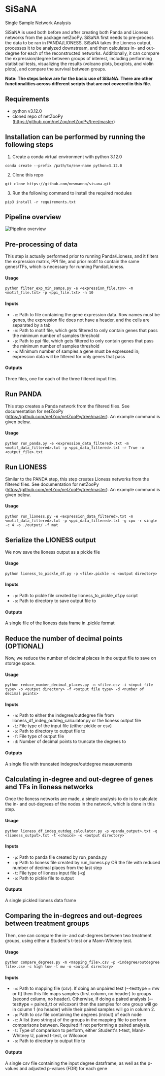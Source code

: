 # SiSaNA
Single Sample Network Analysis

SiSaNA is used both before and after creating both Panda and Lioness networks from the package netZooPy. SiSaNA first needs to pre-process the data to be ran in PANDA/LIONESS. SiSaNA takes the Lioness output, processes it to be analyzed downstream, and then calculates in- and out-degree for each of the reconstructed networks. Additionally, it can compare the expression/degree between groups of interest, including performing statistical tests, visualizing the results (volcano plots, boxplots, and violin plots), and compare the survival between groups.

**Note: The steps below are for the basic use of SiSaNA. There are other functionalities across different scripts that are not covered in this file.**

## Requirements
 - python v3.12.0
 - cloned repo of netZooPy (https://github.com/netZoo/netZooPy/tree/master)
   
## Installation can be performed by running the following steps

1. Create a conda virtual environment with python 3.12.0
```
conda create --prefix /path/to/env-name python=3.12.0
```

2. Clone this repo
```
git clone https://github.com/newmanno/sisana.git
```

3. Run the following command to install the required modules
```
pip3 install -r requirements.txt
```

## Pipeline overview
![Pipeline overview](docs/Pipeline_steps_fig.png)

## Pre-processing of data
This step is actually performed prior to running Panda/Lioness, and it filters the expression matrix, PPI file, and prior motif to contain the same genes/TFs, which is necessary for running Panda/Lioness.

#### Usage
```
python filter_exp_min_samps.py -e <expression_file.tsv> -m <motif_file.txt> -p <ppi_file.txt> -n 10
```

#### Inputs
 - `-e`: Path to file containing the gene expression data. Row names must be genes, the expression file does not have a header, and the cells are separated by a tab
 - `-m`: Path to motif file, which gets filtered to only contain genes that pass the minimum number of samples threshold
 - `-p`: Path to ppi file, which gets filtered to only contain genes that pass the minimum number of samples threshold
 - `-n`: Minimum number of samples a gene must be expressed in; expression data will be filtered for only genes that pass

#### Outputs
Three files, one for each of the three filtered input files. 


## Run PANDA
This step creates a Panda network from the filtered files. See documentation for netZooPy (https://github.com/netZoo/netZooPy/tree/master). An example command is given below.

#### Usage
```
python run_panda.py -e <expression_data_filtered>.txt -m <motif_data_filtered>.txt -p <ppi_data_filtered>.txt -r True -o <output_file>.txt
```


## Run LIONESS
Similar to the PANDA step, this step creates Lioness networks from the filtered files. See documentation for netZooPy (https://github.com/netZoo/netZooPy/tree/master). An example command is given below.

#### Usage
```
python run_lioness.py -e <expression_data_filtered>.txt -m <motif_data_filtered>.txt -p <ppi_data_filtered>.txt -g cpu -r single -c 4 -o ./output/ -f mat
```


## Serialize the LIONESS output
We now save the lioness output as a pickle file

#### Usage
```
python lioness_to_pickle_df.py -p <file>.pickle -o <output directory>
```

#### Inputs
 - `-p`: Path to pickle file created by lioness_to_pickle_df.py script
 - `-o`: Path to directory to save output file to

#### Outputs
A single file of the lioness data frame in .pickle format



## Reduce the number of decimal points (OPTIONAL)
Now, we reduce the number of decimal places in the output file to save on storage space.

#### Usage
```
python reduce_number_decimal_places.py -n <file>.csv -i <input file type> -o <output directory> -f <output file type> -d <number of decimal points>
```

#### Inputs
 - `-n`: Path to either the indegree/outdegree file from lioness_df_indeg_outdeg_calculator.py or the lioness output file
 - `-i`: File type of the input file (either pickle or csv)
 - `-o`: Path to directory to output file to
 - `-f`: File type of output file
 - `-d`: Number of decimal points to truncate the degrees to

#### Outputs
A single file with truncated indegree/outdegree measurements



## Calculating in-degree and out-degree of genes and TFs in lioness networks
Once the lioness networks are made, a simple analysis to do is to calculate the in- and out-degrees of the nodes in the network, which is done in this step.

#### Usage
```
python lioness_df_indeg_outdeg_calculator.py -p <panda_output>.txt -q <lioness_output>.txt -t <choice> -o <output directory>
```

#### Inputs
 - `-p`: Path to panda file created by run_panda.py
 - `-q`: Path to lioness file created by run_lioness.py OR the file with reduced number of decimal places from the last step
 - `-t`: File type of lioness input file (-q)
 - `-o`: Path to pickle file to output
   
#### Outputs
A single pickled lioness data frame



## Comparing the in-degrees and out-degrees between treatment groups
Then, one can compare the in- and out-degrees between two treatment groups, using either a Student's t-test or a Mann-Whitney test.

#### Usage
```
python compare_degrees.py -m <mapping_file>.csv -p <indegree/outdegree file>.csv -c high low -t mw -o <output directory>
```

#### Inputs
 - `-m`: Path to mapping file (csv). If doing an unpaired test (--testtype = mw or tt) then this file maps samples (first column, no header) to groups (second column, no header). Otherwise, if doing a paired analysis (--testtype = paired_tt or wilcoxon) then the samples for one group will go in column 1 (no header) while their paired samples will go in column 2.
 - `-p`: Path to csv file containing the degrees (in/out) of each node
 - `-c`: A list (two strings) of the groups in the mapping file to perform comparisons between. Required if not performing a paired analysis.
 - `-t`: Type of comparison to perform, either Student's t-test, Mann-Whitney U, paired t-test, or Wilcoxon
 - `-o`: Path to directory to output file to

#### Outputs
A single csv file containing the input degree dataframe, as well as the p-values and adjusted p-values (FDR) for each gene
